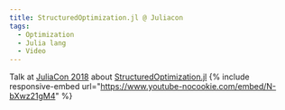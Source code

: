 ```yaml
---
title: StructuredOptimization.jl @ Juliacon
tags:
  - Optimization
  - Julia lang
  - Video
---
```


Talk at [JuliaCon 2018](https://juliacon.org/2018/) about [StructuredOptimization.jl](https://github.com/kul-forbes/StructuredOptimization.jl)
{% include responsive-embed url="https://www.youtube-nocookie.com/embed/N-bXwz21gM4" %}
